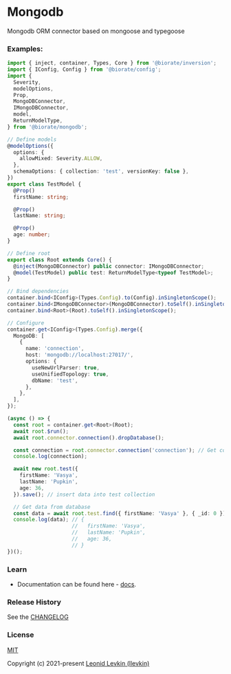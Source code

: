 # Mongodb

Mongodb ORM connector based on mongoose and typegoose

### Examples:

```ts
import { inject, container, Types, Core } from '@biorate/inversion';
import { IConfig, Config } from '@biorate/config';
import {
  Severity,
  modelOptions,
  Prop,
  MongoDBConnector,
  IMongoDBConnector,
  model,
  ReturnModelType,
} from '@biorate/mongodb';

// Define models
@modelOptions({
  options: {
    allowMixed: Severity.ALLOW,
  },
  schemaOptions: { collection: 'test', versionKey: false },
})
export class TestModel {
  @Prop()
  firstName: string;

  @Prop()
  lastName: string;

  @Prop()
  age: number;
}

// Define root
export class Root extends Core() {
  @inject(MongoDBConnector) public connector: IMongoDBConnector;
  @model(TestModel) public test: ReturnModelType<typeof TestModel>;
}

// Bind dependencies
container.bind<IConfig>(Types.Config).to(Config).inSingletonScope();
container.bind<IMongoDBConnector>(MongoDBConnector).toSelf().inSingletonScope();
container.bind<Root>(Root).toSelf().inSingletonScope();

// Configure
container.get<IConfig>(Types.Config).merge({
  MongoDB: [
    {
      name: 'connection',
      host: 'mongodb://localhost:27017/',
      options: {
        useNewUrlParser: true,
        useUnifiedTopology: true,
        dbName: 'test',
      },
    },
  ],
});

(async () => {
  const root = container.get<Root>(Root);
  await root.$run();
  await root.connector.connection().dropDatabase();

  const connection = root.connector.connection('connection'); // Get connection instance
  console.log(connection);

  await new root.test({
    firstName: 'Vasya',
    lastName: 'Pupkin',
    age: 36,
  }).save(); // insert data into test collection

  // Get data from database
  const data = await root.test.find({ firstName: 'Vasya' }, { _id: 0 });
  console.log(data); // {
                     //   firstName: 'Vasya',
                     //   lastName: 'Pupkin',
                     //   age: 36,
                     // }
})();
```

### Learn

- Documentation can be found here - [docs](https://biorate.github.io/core/modules/mongodb.html).

### Release History

See the [CHANGELOG](https://github.com/biorate/core/blob/master/packages/%40biorate/mongodb/CHANGELOG.md)

### License

[MIT](https://github.com/biorate/core/blob/master/packages/%40biorate/mongodb/LICENSE)

Copyright (c) 2021-present [Leonid Levkin (llevkin)](mailto:llevkin@yandex.ru)
